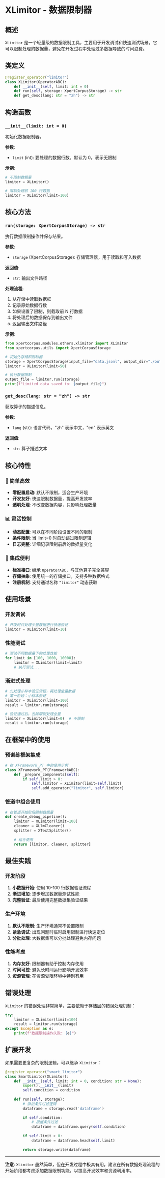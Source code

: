 # XLimitor - 数据限制器

## 概述

`XLimitor` 是一个轻量级的数据限制工具，主要用于开发调试和快速测试场景。它可以限制处理的数据量，避免在开发过程中处理过多数据导致的时间浪费。

## 类定义

```python
@register_operator("limitor")
class XLimitor(OperatorABC):
    def __init__(self, limit: int = 0)
    def run(self, storage: XpertCorpusStorage) -> str
    def get_desc(lang: str = "zh") -> str
```

## 构造函数

### `__init__(limit: int = 0)`

初始化数据限制器。

**参数**:
- `limit` (int): 要处理的数据行数。默认为 0，表示无限制

**示例**:
```python
# 不限制数据量
limitor = XLimitor()

# 限制处理前 100 行数据
limitor = XLimitor(limit=100)
```

## 核心方法

### `run(storage: XpertCorpusStorage) -> str`

执行数据限制操作并保存结果。

**参数**:
- `storage` (XpertCorpusStorage): 存储管理器，用于读取和写入数据

**返回值**:
- `str`: 输出文件路径

**处理流程**:
1. 从存储中读取数据框
2. 记录原始数据行数
3. 如果设置了限制，则截取前 N 行数据
4. 将处理后的数据保存到输出文件
5. 返回输出文件路径

**示例**:
```python
from xpertcorpus.modules.others.xlimitor import XLimitor
from xpertcorpus.utils import XpertCorpusStorage

# 初始化存储和限制器
storage = XpertCorpusStorage(input_file="data.jsonl", output_dir="./output")
limitor = XLimitor(limit=50)

# 执行数据限制
output_file = limitor.run(storage)
print(f"Limited data saved to: {output_file}")
```

### `get_desc(lang: str = "zh") -> str`

获取算子的描述信息。

**参数**:
- `lang` (str): 语言代码，"zh" 表示中文，"en" 表示英文

**返回值**:
- `str`: 算子描述文本

## 核心特性

### 🎯 简单高效
- **零配置启动**: 默认不限制，适合生产环境
- **开发友好**: 快速限制数据量，提高开发效率
- **透明处理**: 不改变数据内容，只影响处理数量

### 📊 灵活控制
- **动态配置**: 可以在不同阶段设置不同的限制
- **条件限制**: 当 limit=0 时自动跳过限制逻辑
- **日志完整**: 详细记录限制前后的数据量变化

### 🔧 集成便利
- **标准接口**: 继承 `OperatorABC`，与其他算子完全兼容
- **存储抽象**: 使用统一的存储接口，支持多种数据格式
- **注册机制**: 支持通过名称 `"limitor"` 动态获取

## 使用场景

### 开发调试
```python
# 开发时只处理少量数据进行快速验证
limitor = XLimitor(limit=10)
```

### 性能测试
```python
# 测试不同数据量下的处理性能
for limit in [100, 1000, 10000]:
    limitor = XLimitor(limit=limit)
    # 执行测试...
```

### 渐进式处理
```python
# 先处理小样本验证流程，再处理全量数据
# 第一阶段：小样本验证
limitor = XLimitor(limit=100)
result = limitor.run(storage)

# 验证通过后，去除限制处理全量
limitor = XLimitor(limit=0)  # 不限制
result = limitor.run(storage)
```

## 在框架中的使用

### 预训练框架集成
```python
# 在 XFramework_PT 中的使用示例
class XFramework_PT(FrameworkABC):
    def _prepare_components(self):
        if self.limit > 0:
            self.limitor = XLimitor(limit=self.limit)
            self.add_operator("limitor", self.limitor)
```

### 管道中组合使用
```python
# 在管道开始阶段限制数据量
def create_debug_pipeline():
    limitor = XLimitor(limit=100)
    cleaner = XLlmCleaner()
    splitter = XTextSplitter()
    
    # 组合使用
    return [limitor, cleaner, splitter]
```

## 最佳实践

### 开发阶段
1. **小数据开始**: 使用 10-100 行数据验证流程
2. **渐进增加**: 逐步增加数据量测试性能
3. **完整验证**: 最后使用完整数据集验证结果

### 生产环境
1. **默认不限制**: 生产环境通常不设置限制
2. **紧急调试**: 出现问题时临时启用限制进行快速定位
3. **分批处理**: 大数据集可以分批处理避免内存问题

### 性能考虑
1. **内存友好**: 限制器有助于控制内存使用
2. **时间可控**: 避免长时间运行影响开发效率
3. **资源管理**: 在资源受限环境中特别有用

## 错误处理

`XLimitor` 的错误处理非常简单，主要依赖于存储层的错误处理机制：

```python
try:
    limitor = XLimitor(limit=100)
    result = limitor.run(storage)
except Exception as e:
    print(f"数据限制操作失败: {e}")
```

## 扩展开发

如果需要更复杂的限制逻辑，可以继承 `XLimitor`：

```python
@register_operator("smart_limitor")
class SmartLimitor(XLimitor):
    def __init__(self, limit: int = 0, condition: str = None):
        super().__init__(limit)
        self.condition = condition
    
    def run(self, storage):
        # 添加条件过滤逻辑
        dataframe = storage.read('dataframe')
        
        if self.condition:
            # 根据条件过滤
            dataframe = dataframe.query(self.condition)
        
        if self.limit > 0:
            dataframe = dataframe.head(self.limit)
        
        return storage.write(dataframe)
```

---

**注意**: `XLimitor` 虽然简单，但在开发过程中极其有用。建议在所有数据处理流程的开始阶段都考虑添加数据限制功能，以提高开发效率和资源利用率。 
